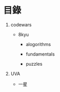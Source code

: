 # 目錄

1. codewars
    - 8kyu
        - alogorithms
            
        
        - fundamentals
            
        - puzzles
            
2. UVA
    - 一星
